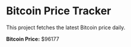 # Bitcoin Price Tracker

This project fetches the latest Bitcoin price daily.

**Bitcoin Price:** $96177
